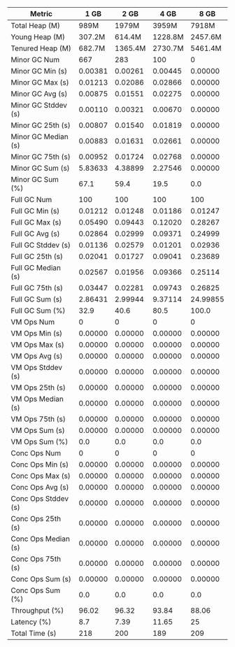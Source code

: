 | Metric | 1 GB | 2 GB | 4 GB | 8 GB |
|------|----|----|----|----|
| Total Heap (M) | 989M | 1979M | 3959M | 7918M |
| Young Heap (M) | 307.2M | 614.4M | 1228.8M | 2457.6M |
| Tenured Heap (M) | 682.7M | 1365.4M | 2730.7M | 5461.4M |
| Minor GC Num | 667 | 283 | 100 | 0 |
| Minor GC Min (s) | 0.00381 | 0.00261 | 0.00445 | 0.00000 |
| Minor GC Max (s) | 0.01213 | 0.02086 | 0.02866 | 0.00000 |
| Minor GC Avg (s) | 0.00875 | 0.01551 | 0.02275 | 0.00000 |
| Minor GC Stddev (s) | 0.00110 | 0.00321 | 0.00670 | 0.00000 |
| Minor GC 25th (s) | 0.00807 | 0.01540 | 0.01819 | 0.00000 |
| Minor GC Median (s) | 0.00883 | 0.01631 | 0.02661 | 0.00000 |
| Minor GC 75th (s) | 0.00952 | 0.01724 | 0.02768 | 0.00000 |
| Minor GC Sum (s) | 5.83633 | 4.38899 | 2.27546 | 0.00000 |
| Minor GC Sum (%) | 67.1 | 59.4 | 19.5 | 0.0 |
| Full GC Num | 100 | 100 | 100 | 100 |
| Full GC Min (s) | 0.01212 | 0.01248 | 0.01186 | 0.01247 |
| Full GC Max (s) | 0.05490 | 0.09443 | 0.12020 | 0.28267 |
| Full GC Avg (s) | 0.02864 | 0.02999 | 0.09371 | 0.24999 |
| Full GC Stddev (s) | 0.01136 | 0.02579 | 0.01201 | 0.02936 |
| Full GC 25th (s) | 0.02041 | 0.01727 | 0.09041 | 0.23689 |
| Full GC Median (s) | 0.02567 | 0.01956 | 0.09366 | 0.25114 |
| Full GC 75th (s) | 0.03447 | 0.02281 | 0.09743 | 0.26825 |
| Full GC Sum (s) | 2.86431 | 2.99944 | 9.37114 | 24.99855 |
| Full GC Sum (%) | 32.9 | 40.6 | 80.5 | 100.0 |
| VM Ops Num | 0 | 0 | 0 | 0 |
| VM Ops Min (s) | 0.00000 | 0.00000 | 0.00000 | 0.00000 |
| VM Ops Max (s) | 0.00000 | 0.00000 | 0.00000 | 0.00000 |
| VM Ops Avg (s) | 0.00000 | 0.00000 | 0.00000 | 0.00000 |
| VM Ops Stddev (s) | 0.00000 | 0.00000 | 0.00000 | 0.00000 |
| VM Ops 25th (s) | 0.00000 | 0.00000 | 0.00000 | 0.00000 |
| VM Ops Median (s) | 0.00000 | 0.00000 | 0.00000 | 0.00000 |
| VM Ops 75th (s) | 0.00000 | 0.00000 | 0.00000 | 0.00000 |
| VM Ops Sum (s) | 0.00000 | 0.00000 | 0.00000 | 0.00000 |
| VM Ops Sum (%) | 0.0 | 0.0 | 0.0 | 0.0 |
| Conc Ops Num | 0 | 0 | 0 | 0 |
| Conc Ops Min (s) | 0.00000 | 0.00000 | 0.00000 | 0.00000 |
| Conc Ops Max (s) | 0.00000 | 0.00000 | 0.00000 | 0.00000 |
| Conc Ops Avg (s) | 0.00000 | 0.00000 | 0.00000 | 0.00000 |
| Conc Ops Stddev (s) | 0.00000 | 0.00000 | 0.00000 | 0.00000 |
| Conc Ops 25th (s) | 0.00000 | 0.00000 | 0.00000 | 0.00000 |
| Conc Ops Median (s) | 0.00000 | 0.00000 | 0.00000 | 0.00000 |
| Conc Ops 75th (s) | 0.00000 | 0.00000 | 0.00000 | 0.00000 |
| Conc Ops Sum (s) | 0.00000 | 0.00000 | 0.00000 | 0.00000 |
| Conc Ops Sum (%) | 0.0 | 0.0 | 0.0 | 0.0 |
| Throughput (%) | 96.02 | 96.32 | 93.84 | 88.06 |
| Latency (%) | 8.7 | 7.39 | 11.65 | 25 |
| Total Time (s) | 218 | 200 | 189 | 209 |
